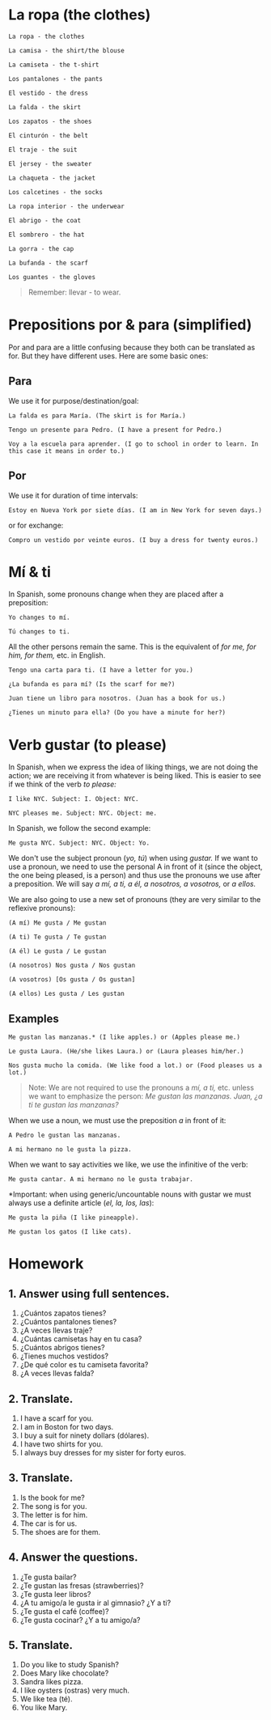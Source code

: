 # La ropa (the clothes)

    La ropa - the clothes

    La camisa - the shirt/the blouse

    La camiseta - the t-shirt

    Los pantalones - the pants

    El vestido - the dress

    La falda - the skirt

    Los zapatos - the shoes

    El cinturón - the belt

    El traje - the suit

    El jersey - the sweater

    La chaqueta - the jacket

    Los calcetines - the socks

    La ropa interior - the underwear

    El abrigo - the coat

    El sombrero - the hat

    La gorra - the cap

    La bufanda - the scarf

    Los guantes - the gloves

> Remember: llevar - to wear.

# Prepositions por & para (simplified)

Por and para are a little confusing because they both can be translated as for. But they have different uses. Here are some basic ones:

## Para

We use it for purpose/destination/goal:

    La falda es para María. (The skirt is for María.)

    Tengo un presente para Pedro. (I have a present for Pedro.) 

    Voy a la escuela para aprender. (I go to school in order to learn. In this case it means in order to.)

## Por

We use it for duration of time intervals:

    Estoy en Nueva York por siete días. (I am in New York for seven days.)

or for exchange:

    Compro un vestido por veinte euros. (I buy a dress for twenty euros.)

# Mí & ti

In Spanish, some pronouns change when they are placed after a preposition:

    Yo changes to mí.

    Tú changes to ti.

All the other persons remain the same. This is the equivalent of *for me, for him, for them,* etc. in English.

    Tengo una carta para ti. (I have a letter for you.)

    ¿La bufanda es para mí? (Is the scarf for me?) 

    Juan tiene un libro para nosotros. (Juan has a book for us.)

    ¿Tienes un minuto para ella? (Do you have a minute for her?)

# Verb gustar (to please)

In Spanish, when we express the idea of liking things, we are not doing the action; we are receiving it from whatever is being liked. This is easier to see if we think of the verb *to please:*

    I like NYC. Subject: I. Object: NYC.

    NYC pleases me. Subject: NYC. Object: me.

In Spanish, we follow the second example:

    Me gusta NYC. Subject: NYC. Object: Yo.

We don't use the subject pronoun (*yo, tú*) when using *gustar.* If we want to use a pronoun, we need to use the personal A in front of it (since the object, the one being pleased, is a person) and thus use the pronouns we use after a preposition. We will say *a mí, a ti, a él, a nosotros, a vosotros,* or *a ellos.* 

We are also going to use a new set of pronouns (they are very similar to the reflexive pronouns):

    (A mí) Me gusta / Me gustan

    (A ti) Te gusta / Te gustan

    (A él) Le gusta / Le gustan

    (A nosotros) Nos gusta / Nos gustan

    (A vosotros) [Os gusta / Os gustan]

    (A ellos) Les gusta / Les gustan

## Examples

    Me gustan las manzanas.* (I like apples.) or (Apples please me.)

    Le gusta Laura. (He/she likes Laura.) or (Laura pleases him/her.)

    Nos gusta mucho la comida. (We like food a lot.) or (Food pleases us a lot.)

> Note: We are not required to use the pronouns a *mí, a ti,* etc. unless we want to emphasize the person: *Me gustan las manzanas. Juan, ¿a ti te gustan las manzanas?*

When we use a noun, we must use the preposition *a* in front of it: 

    A Pedro le gustan las manzanas. 

    A mi hermano no le gusta la pizza.

When we want to say activities we like, we use the infinitive of the verb:

    Me gusta cantar. A mi hermano no le gusta trabajar. 

*Important: when using generic/uncountable nouns with gustar we must always use a definite article (*el, la, los, las*):

    Me gusta la piña (I like pineapple). 

    Me gustan los gatos (I like cats).

# Homework

## 1. Answer using full sentences.

1. ¿Cuántos zapatos tienes?
2. ¿Cuántos pantalones tienes?
3. ¿A veces llevas traje?
4. ¿Cuántas camisetas hay en tu casa?
5. ¿Cuántos abrigos tienes?
6. ¿Tienes muchos vestidos?
7. ¿De qué color es tu camiseta favorita?
8. ¿A veces llevas falda?

## 2. Translate.

1. I have a scarf for you.
2. I am in Boston for two days.
3. I buy a suit for ninety dollars (dólares).
4. I have two shirts for you.
5. I always buy dresses for my sister for forty euros.

## 3. Translate.

1. Is the book for me?
2. The song is for you.
3. The letter is for him.
4. The car is for us.
5. The shoes are for them.

## 4. Answer the questions.

1. ¿Te gusta bailar?
2. ¿Te gustan las fresas (strawberries)?
3. ¿Te gusta leer libros?
4. ¿A tu amigo/a le gusta ir al gimnasio? ¿Y a ti?
5. ¿Te gusta el café (coffee)?
6. ¿Te gusta cocinar? ¿Y a tu amigo/a?

## 5. Translate.

1. Do you like to study Spanish?
2. Does Mary like chocolate?
3. Sandra likes pizza.
4. I like oysters (ostras) very much.
5. We like tea (té).
6. You like Mary.